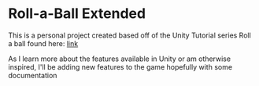 # Roll-a-Ball Extended

This is a personal project created based off of the Unity Tutorial series Roll a ball found here: [link](https://unity3d.com/learn/tutorials/s/roll-ball-tutorial)

As I learn more about the features available in Unity or am otherwise inspired, I'll be adding new features to the game hopefully with some documentation
